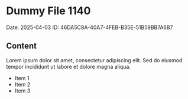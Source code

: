 # Dummy File 1140

Date: 2025-04-03
ID: 46DA5C8A-40A7-4FEB-B35E-51B59BB7A6B7

## Content

Lorem ipsum dolor sit amet, consectetur adipiscing elit.
Sed do eiusmod tempor incididunt ut labore et dolore magna aliqua.

* Item 1
* Item 2
* Item 3

